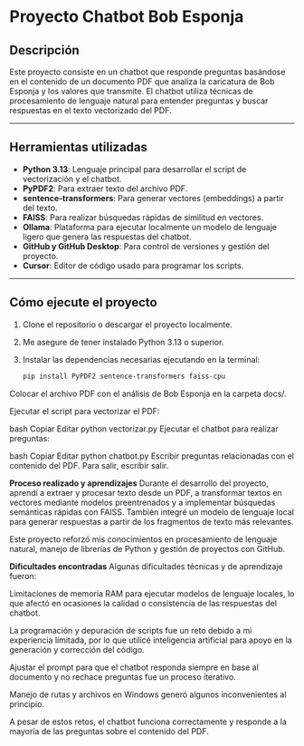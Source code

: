 # Proyecto Chatbot Bob Esponja

## Descripción  
Este proyecto consiste en un chatbot que responde preguntas basándose en el contenido de un documento PDF que analiza la caricatura de Bob Esponja y los valores que transmite. El chatbot utiliza técnicas de procesamiento de lenguaje natural para entender preguntas y buscar respuestas en el texto vectorizado del PDF.

---

## Herramientas utilizadas

- **Python 3.13**: Lenguaje principal para desarrollar el script de vectorización y el chatbot.  
- **PyPDF2**: Para extraer texto del archivo PDF.  
- **sentence-transformers**: Para generar vectores (embeddings) a partir del texto.  
- **FAISS**: Para realizar búsquedas rápidas de similitud en vectores.  
- **Ollama**: Plataforma para ejecutar localmente un modelo de lenguaje ligero que genera las respuestas del chatbot.  
- **GitHub y GitHub Desktop**: Para control de versiones y gestión del proyecto.  
- **Cursor**: Editor de código usado para programar los scripts.

---

## Cómo ejecute el proyecto

1. Clone el repositorio o descargar el proyecto localmente.  
2. Me asegure de tener instalado Python 3.13 o superior.  
3. Instalar las dependencias necesarias ejecutando en la terminal:

   ```bash
   pip install PyPDF2 sentence-transformers faiss-cpu
Colocar el archivo PDF con el análisis de Bob Esponja en la carpeta docs/.

Ejecutar el script para vectorizar el PDF:

bash
Copiar
Editar
python vectorizar.py
Ejecutar el chatbot para realizar preguntas:

bash
Copiar
Editar
python chatbot.py
Escribir preguntas relacionadas con el contenido del PDF. Para salir, escribir salir.

**Proceso realizado y aprendizajes**
Durante el desarrollo del proyecto, aprendí a extraer y procesar texto desde un PDF, a transformar textos en vectores mediante modelos preentrenados y a implementar búsquedas semánticas rápidas con FAISS. También integré un modelo de lenguaje local para generar respuestas a partir de los fragmentos de texto más relevantes.

Este proyecto reforzó mis conocimientos en procesamiento de lenguaje natural, manejo de librerías de Python y gestión de proyectos con GitHub.

**Dificultades encontradas**
Algunas dificultades técnicas y de aprendizaje fueron:

Limitaciones de memoria RAM para ejecutar modelos de lenguaje locales, lo que afectó en ocasiones la calidad o consistencia de las respuestas del chatbot.

La programación y depuración de scripts fue un reto debido a mi experiencia limitada, por lo que utilicé inteligencia artificial para apoyo en la generación y corrección del código.

Ajustar el prompt para que el chatbot responda siempre en base al documento y no rechace preguntas fue un proceso iterativo.

Manejo de rutas y archivos en Windows generó algunos inconvenientes al principio.

A pesar de estos retos, el chatbot funciona correctamente y responde a la mayoría de las preguntas sobre el contenido del PDF.
